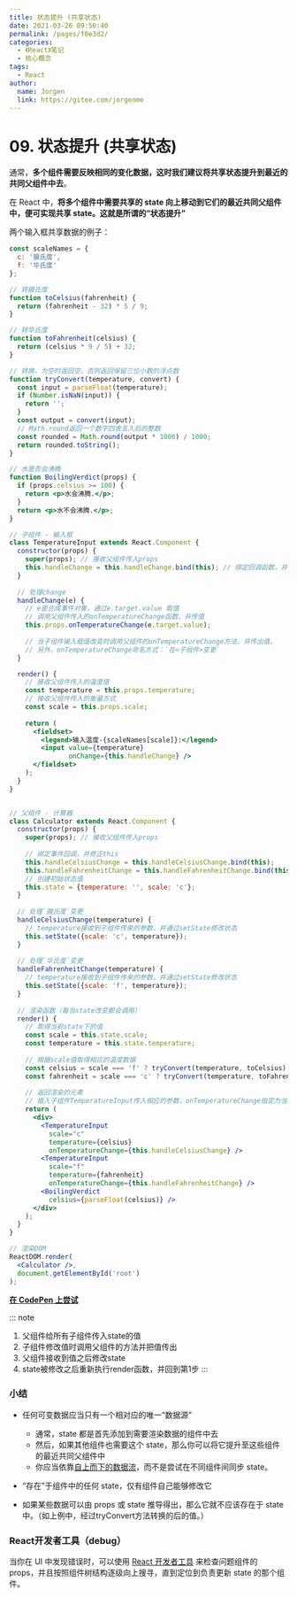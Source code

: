 ```yaml
---
title: 状态提升 (共享状态)
date: 2021-03-26 09:56:40
permalink: /pages/f0e3d2/
categories: 
  - 《React》笔记
  - 核心概念
tags: 
  - React
author: 
  name: Jorgen
  link: https://gitee.com/jorgenme
---
```


# 09. 状态提升 (共享状态)

通常，**多个组件需要反映相同的变化数据，这时我们建议将共享状态提升到最近的共同父组件中去**。



在 React 中，**将多个组件中需要共享的 state 向上移动到它们的最近共同父组件中，便可实现共享 state。这就是所谓的“状态提升”**



两个输入框共享数据的例子：

```jsx
const scaleNames = {
  c: '摄氏度',
  f: '华氏度'
};

// 转摄氏度
function toCelsius(fahrenheit) {
  return (fahrenheit - 32) * 5 / 9;
}

// 转华氏度
function toFahrenheit(celsius) {
  return (celsius * 9 / 5) + 32;
}

// 转换，为空时返回空，否则返回保留三位小数的浮点数
function tryConvert(temperature, convert) {
  const input = parseFloat(temperature);
  if (Number.isNaN(input)) {
    return '';
  }
  const output = convert(input);
  // Math.round返回一个数字四舍五入后的整数
  const rounded = Math.round(output * 1000) / 1000;
  return rounded.toString();
}

// 水是否会沸腾
function BoilingVerdict(props) {
  if (props.celsius >= 100) {
    return <p>水会沸腾.</p>;
  }
  return <p>水不会沸腾.</p>;
}

// 子组件 - 输入框
class TemperatureInput extends React.Component {
  constructor(props) {
    super(props); // 接收父组件传入props
    this.handleChange = this.handleChange.bind(this); // 绑定回调函数，并修正this
  }
	
  // 处理change
  handleChange(e) {
    // e是合成事件对象，通过e.target.value 取值
    // 调用父组件传入的onTemperatureChange函数，并传值
    this.props.onTemperatureChange(e.target.value);
    
    // 当子组件输入框值改变时调用父组件的onTemperatureChange方法，并传出值。
    // 另外，onTemperatureChange命名方式：`在<子组件>变更`
  }

  render() {
    // 接收父组件传入的温度值
    const temperature = this.props.temperature;
    // 接收父组件传入的衡量方式
    const scale = this.props.scale;
    
    return (
      <fieldset>
        <legend>输入温度-{scaleNames[scale]}:</legend>
        <input value={temperature}
               onChange={this.handleChange} />
      </fieldset>
    );
  }
}


// 父组件 - 计算器
class Calculator extends React.Component {
  constructor(props) {
    super(props); // 接收父组件传入props
    
    // 绑定事件回调，并修正this
    this.handleCelsiusChange = this.handleCelsiusChange.bind(this);
    this.handleFahrenheitChange = this.handleFahrenheitChange.bind(this);
    // 创建初始状态值
    this.state = {temperature: '', scale: 'c'};
  }
	
  // 处理`摄氏度`变更
  handleCelsiusChange(temperature) {
    // temperature接收到子组件传来的参数，并通过setState修改状态
    this.setState({scale: 'c', temperature});
  }
	
  // 处理`华氏度`变更
  handleFahrenheitChange(temperature) {
    // temperature接收到子组件传来的参数，并通过setState修改状态
    this.setState({scale: 'f', temperature});
  }
	
  // 渲染函数（每当state改变都会调用）
  render() {
    // 取得当前state下的值
    const scale = this.state.scale;
    const temperature = this.state.temperature;
    
    // 根据scale值取得相应的温度数据
    const celsius = scale === 'f' ? tryConvert(temperature, toCelsius) : temperature;
    const fahrenheit = scale === 'c' ? tryConvert(temperature, toFahrenheit) : temperature;
		
    // 返回渲染的元素
    // 插入子组件TemperatureInput传入相应的参数，onTemperatureChange指定为当前组件的回调函数
    return (
      <div>
        <TemperatureInput
          scale="c"
          temperature={celsius}
          onTemperatureChange={this.handleCelsiusChange} />
        <TemperatureInput
          scale="f"
          temperature={fahrenheit}
          onTemperatureChange={this.handleFahrenheitChange} />
        <BoilingVerdict
          celsius={parseFloat(celsius)} />
      </div>
    );
  }
}

// 渲染DOM
ReactDOM.render(
  <Calculator />,
  document.getElementById('root')
);
```

[**在 CodePen 上尝试**](https://codepen.io/gaearon/pen/WZpxpz?editors=0010)

::: note
1. 父组件给所有子组件传入state的值
2. 子组件修改值时调用父组件的方法并把值传出
3. 父组件接收到值之后修改state
4. state被修改之后重新执行render函数，并回到第1步
:::



### 小结

- 任何可变数据应当只有一个相对应的唯一“数据源”
  - 通常，state 都是首先添加到需要渲染数据的组件中去
  - 然后，如果其他组件也需要这个 state，那么你可以将它提升至这些组件的最近共同父组件中
  - 你应当依靠[自上而下的数据流](https://zh-hans.reactjs.org/docs/state-and-lifecycle.html#the-data-flows-down)，而不是尝试在不同组件间同步 state。
- “存在”于组件中的任何 state，仅有组件自己能够修改它

- 如果某些数据可以由 props 或 state 推导得出，那么它就不应该存在于 state 中。（如上例中，经过tryConvert方法转换的后的值。）



### React开发者工具（debug）

当你在 UI 中发现错误时，可以使用 [React 开发者工具](https://github.com/facebook/react/tree/master/packages/react-devtools) 来检查问题组件的 props，并且按照组件树结构逐级向上搜寻，直到定位到负责更新 state 的那个组件。


